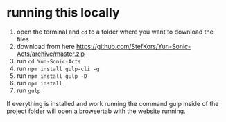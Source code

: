 # running this locally

1) open the terminal and `cd` to a folder where you want to download the files
2) download from here https://github.com/StefKors/Yun-Sonic-Acts/archive/master.zip
3) run `cd Yun-Sonic-Acts`
4) run `npm install gulp-cli -g`
5) run `npm install gulp -D`
6) run `npm install`
7) run `gulp`

If everything is installed and work running the command gulp inside of the project folder will open a browsertab with the website running.
